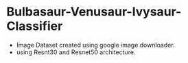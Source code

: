 # Bulbasaur-Venusaur-Ivysaur-Classifier

- Image Dataset created using google image downloader.
- using Resnt30 and Resnet50 architecture.
